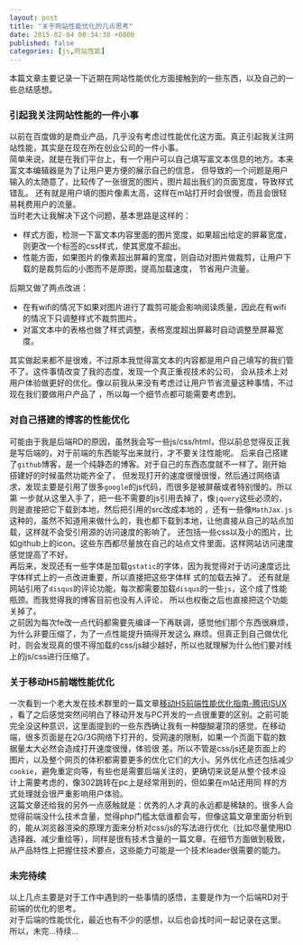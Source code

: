 ```yaml
---
layout: post
title: "关于网站性能优化的几点思考"
date: 2015-02-04 00:34:38 +0800
published: false
categories: [js,网站性能]
---
```

本篇文章主要记录一下近期在网站性能优化方面接触到的一些东西，以及自己的一些总结感想。  
### 引起我关注网站性能的一件小事  
<!--more-->
以前在百度做的是商业产品，几乎没有考虑过性能优化这方面。真正引起我关注网站性能，其实是在现在所在创业公司的一件小事。  
简单来说，就是在我们平台上，有一个用户可以自己填写富文本信息的地方。本来富文本编辑器是为了让用户更方便的展示自己的信息，
但导致的一个问题是用户输入的太随意了，比较传了一张很宽的图片，图片超出我们的页面宽度，导致样式错乱。
还有就是用户填的图片像素太高，这样在m站打开时会很慢，而且会很轻易耗费用户的流量。  
当时老大让我解决下这个问题，基本思路是这样的：

* 样式方面，检测一下富文本内容里面的图片宽度，如果超出给定的屏幕宽度，则更改一个标签的css样式，使其宽度不超出。  
* 性能方面，如果图片的像素超出屏幕的宽度，则自动对图片做裁剪，让用户下载的是裁剪后的小图而不是原图，提高加载速度，
 节省用户流量。  

后期又做了两点改进：

* 在有wifi的情况下如果对图片进行了裁剪可能会影响阅读质量，因此在有wifi的情况下只调整样式不裁剪图片。  
* 对富文本中的表格也做了样式调整，表格宽度超出屏幕时自动调整至屏幕宽度。  

其实做起来都不是很难，不过原本我觉得富文本的内容都是用户自己填写的我们管不了。这件事情改变了我的态度，发现一个真正重视技术的公司，
会从技术上对用户体验做更好的优化。像以前我从来没有考虑过让用户节省流量这种事情，不过现在我们要做用户产品了
，所以每一个细节点都可能需要考虑到。  
### 对自己搭建的博客的性能优化  
可能由于我是后端RD的原因，虽然我会写一些js/css/html，但以前总觉得反正我是写后端的，对于前端的东西能写出来就行，才不要关注性能呢。
后来自己搭建了`github`博客，是一个纯静态的博客。对于自己的东西态度就不一样了。刚开始搭建好的时候虽然功能齐全了，
但发现打开的速度很慢很慢，然后通过网络请求，发现主要是引用了很多`google`的js代码，而很多是被屏蔽或者特别慢的。所以第 一步就从这里入手了，把一些不需要的js引用去掉了，像`jquery`这些必须的，则是直接把它下载到本地，然后把引用的src改成本地的
，还有一些像`MathJax.js`这种的，虽然不知道用来做什么的，我也都下载到本地，让他直接从自己的站点加载，这样就不会受引用源的访问速度的影响了。
还包括一些css以及小的图片，比如github上的icon。这些东西都尽量放在自己的站点文件里面。这样网站访问速度感觉提高了不好。  
再后来，发现还有一些字体是加载`gstatic`的字体，因为我觉得对于访问速度远比字体样式上的一点改进重要，所以直接把这些字体样 式的加载去掉了。
还有就是网站引用了`disqus`的评论功能，每次都需要加载`disqus`的一些`js`，这个成了性能瓶颈。而我觉得我的博客目前也没有人评论，
所以也权衡之后也直接把这个功能关掉了。    
之前因为每次fe改一点代码都需要先编译一下再联调，感觉他们那个东西很麻烦，为什么非要压缩了，为了一点性能提升搞得开发这么
麻烦。但真正到自己做优化时，则会发现真的恨不得加载的css/js越少越好，所以也就理解为什么他们要对线上的js/css进行压缩了。   
### 关于移动H5前端性能优化
一次看到一个老大发在技术群里的一篇文章[移动H5前端性能优化指南-腾讯ISUX](http://isux.tencent.com/h5-performance.html) ，看了之后感觉突然间明白了移动开发与PC开发的一点很重要的区别。之前可能完全没这种意识，这里面提到的一些东西确让我有一种醍醐灌顶的感觉。在移动端，很多页面是在2G/3G网络下打开的，受网速的限制，如果一个页面下载的数据量太大必然会造成打开速度很慢，体验很 差。所以不管是css/js还是页面上的图片，以及整个网页的体积都需要更多的优化它们的大小。另外优化点还包括减少`cookie`，避免重定向等，有些也是需要后端关注的，更确切来说是从整个技术设计上需要考虑的，像302跳转在pc上是经常用到的，但如果在m站还用同 样的方式处理就会很严重影响用户体验。  
这篇文章还给我的另外一点感触就是：优秀的人才真的永远都是稀缺的。很多人会觉得前端没什么技术含量，觉得php门槛太低谁都会写，但像这篇文章里面分析到的，能从浏览器渲染的原理方面来分析对css/js的写法进行优化（比如尽量使用ID选择器、减少重绘等），同样是很有技术含量的一篇文章。在细节方面做到极致，从产品特性上把握住技术要点，这些能力可能是一个技术leader很需要的能力。  
### 未完待续 
以上几点主要是对于工作中遇到的一些事情的感悟，主要是作为一个后端RD对于前端的优化的思考。  
对于后端的性能优化，最近也有不少的感想，以后也会找时间一起记录在这里。  
所以，未完...待续...   

